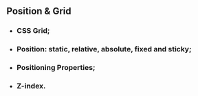 ## Position & Grid

* ### CSS Grid;
* ### Position: static, relative, absolute, fixed and sticky;
* ### Positioning Properties;
* ### Z-index.